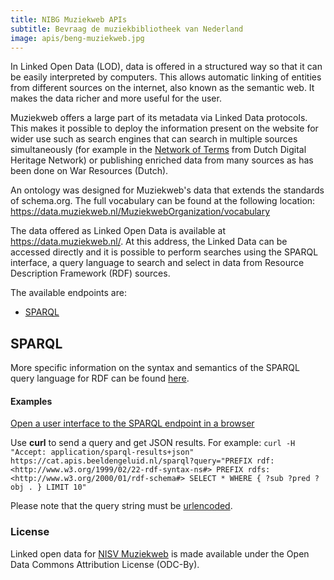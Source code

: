 ```yaml
---
title: NIBG Muziekweb APIs 
subtitle: Bevraag de muziekbibliotheek van Nederland
image: apis/beng-muziekweb.jpg
---
```


In Linked Open Data (LOD), data is offered in a structured way so that it can be easily interpreted by computers. This allows automatic linking of entities from different sources on the internet, also known as the semantic web. It makes the data richer and more useful for the user.

Muziekweb offers a large part of its metadata via Linked Data protocols. This makes it possible to deploy the information present on the website for wider use such as search engines that can search in multiple sources simultaneously (for example in the [Network of Terms](https://termennetwerk.netwerkdigitaalerfgoed.nl/) from Dutch Digital Heritage Network) or publishing enriched data from many sources as has been done on War Resources (Dutch).

An ontology was designed for Muziekweb's data that extends the standards of schema.org. The full vocabulary can be found at the following location:
https://data.muziekweb.nl/MuziekwebOrganization/vocabulary

The data offered as Linked Open Data is available at https://data.muziekweb.nl/. At this address, the Linked Data can be accessed directly and it is possible to perform searches using the SPARQL interface, a query language to search and select in data from Resource Description Framework (RDF) sources.

The available endpoints are:
* [SPARQL](#sparql)

## SPARQL
More specific information on the syntax and semantics of the SPARQL query language for RDF can be found [here](https://www.w3.org/TR/rdf-sparql-query/).

#### Examples
[Open a user interface to the SPARQL endpoint in a browser](https://data.muziekweb.nl/MuziekwebOrganization/Muziekweb/sparql/Muziekweb)

Use **curl** to send a query and get JSON results. For example: 
``curl -H "Accept: application/sparql-results+json" https://cat.apis.beeldengeluid.nl/sparql?query="PREFIX rdf: <http://www.w3.org/1999/02/22-rdf-syntax-ns#>
PREFIX rdfs: <http://www.w3.org/2000/01/rdf-schema#>
SELECT * WHERE {
  ?sub ?pred ?obj .
} LIMIT 10"``

Please note that the query string must be [urlencoded](https://www.urlencoder.org/).

### License
Linked open data for [NISV Muziekweb](datasets/beeld-en-geluid-muziekweb) is made available under the Open Data Commons Attribution License (ODC-By).


